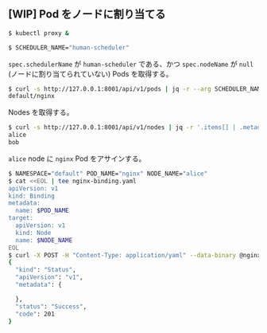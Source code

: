 ## [WIP] Pod をノードに割り当てる

```bash
$ kubectl proxy &
```

```bash
$ SCHEDULER_NAME="human-scheduler"
```

`spec.schedulerName` が `human-scheduler` である、かつ `spec.nodeName` が `null` (ノードに割り当てられていない) Pods を取得する。

```bash
$ curl -s http://127.0.0.1:8001/api/v1/pods | jq -r --arg SCHEDULER_NAME "$SCHEDULER_NAME" '.items[] | select(.spec.schedulerName == $SCHEDULER_NAME) | select(.spec.nodeName == null) | .metadata.namespace+"/"+.metadata.name'
default/nginx
```

Nodes を取得する。

```bash
$ curl -s http://127.0.0.1:8001/api/v1/nodes | jq -r '.items[] | .metadata.name'
alice
bob
```

`alice` node に `nginx` Pod をアサインする。

```bash
$ NAMESPACE="default" POD_NAME="nginx" NODE_NAME="alice"
$ cat <<EOL | tee nginx-binding.yaml
apiVersion: v1
kind: Binding
metadata:
  name: $POD_NAME
target:
  apiVersion: v1
  kind: Node
  name: $NODE_NAME
EOL
$ curl -X POST -H "Content-Type: application/yaml" --data-binary @nginx-binding.yaml "http://127.0.0.1:8001/api/v1/namespaces/${NAMESPACE}/pods/${POD_NAME}/binding"
{
  "kind": "Status",
  "apiVersion": "v1",
  "metadata": {

  },
  "status": "Success",
  "code": 201
}
```
